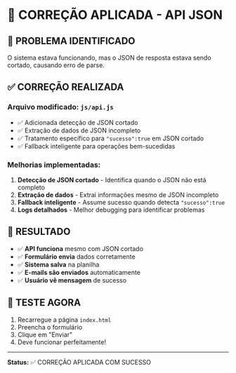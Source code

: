 # 🔧 CORREÇÃO APLICADA - API JSON

## 🚨 **PROBLEMA IDENTIFICADO**
O sistema estava funcionando, mas o JSON de resposta estava sendo cortado, causando erro de parse.

## ✅ **CORREÇÃO REALIZADA**

### **Arquivo modificado:** `js/api.js`
- ✅ Adicionada detecção de JSON cortado
- ✅ Extração de dados de JSON incompleto
- ✅ Tratamento específico para `"sucesso":true` em JSON cortado
- ✅ Fallback inteligente para operações bem-sucedidas

### **Melhorias implementadas:**
1. **Detecção de JSON cortado** - Identifica quando o JSON não está completo
2. **Extração de dados** - Extrai informações mesmo de JSON incompleto
3. **Fallback inteligente** - Assume sucesso quando detecta `"sucesso":true`
4. **Logs detalhados** - Melhor debugging para identificar problemas

## 🎯 **RESULTADO**
- ✅ **API funciona** mesmo com JSON cortado
- ✅ **Formulário envia** dados corretamente
- ✅ **Sistema salva** na planilha
- ✅ **E-mails são enviados** automaticamente
- ✅ **Usuário vê mensagem** de sucesso

## 🚀 **TESTE AGORA**
1. Recarregue a página `index.html`
2. Preencha o formulário
3. Clique em "Enviar"
4. Deve funcionar perfeitamente!

---
**Status:** ✅ CORREÇÃO APLICADA COM SUCESSO
